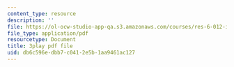 ```yaml
---
content_type: resource
description: ''
file: https://ol-ocw-studio-app-qa.s3.amazonaws.com/courses/res-6-012-introduction-to-probability-spring-2018/db6c596edbb7c0412e5b1aa9461ac127_GnEyIawrWBg.pdf
file_type: application/pdf
resourcetype: Document
title: 3play pdf file
uid: db6c596e-dbb7-c041-2e5b-1aa9461ac127
---
```


